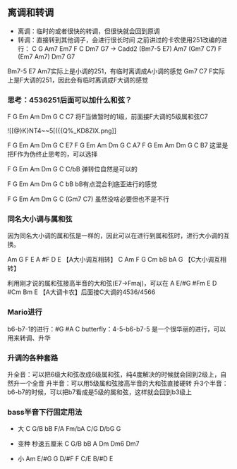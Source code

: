 ## 离调和转调
- 离调：临时的或者很快的转调，但很快就会回到原调
- 转调：直接转到其他调子，会进行很长时间
之前讲过的卡农使用251改编的进行：
C G Am7 Em7 F C Dm7 G7 ->
Cadd2 (Bm7-5 E7) Am7 (Gm7 C7) F (Em7 Am7) Dm7 G7

Bm7-5 E7 Am7实际上是小调的251，有临时离调成A小调的感觉
Gm7 C7 F实际上是F大调的251，因此会有临时离调成F大调的感觉

### 思考：4536251后面可以加什么和弦？
F   G   Em   Am   Dm   G    C    C7
将F当做暂时的1级，前面接F大调的5级属和弦C7

![[@}K}NT4~~5[({{Q%_KD8ZIX.png]]


F   G   Em   Am   Dm   G    C    E7
F   G   Em   Am   Dm   G    C    A7
F   G   Em   Am   Dm   G    C    B7
这里是把F作为伪终止思考的，可以选择

F   G   Em   Am   Dm   G    C    C/bB
弹转位自然是可以的

F   G   Em   Am   Dm   G    C    bB
bB有点混合利底亚进行的感觉

F   G   Em   Am   Dm   G    C    (Gm7 C7)
虽然没啥必要但也不是不行

### 同名大小调与属和弦
因为同名大小调的属和弦是一样的，因此可以在进行到属和弦时，进行大小调的互换。

Am  G   F   E   A  \#F   D   E     【A大小调互相转】
C   Am  F   G   Cm  bB  bA   G   【C大小调互相转】

利用刚才说的属和弦接高半音的大和弦(E7->Fmaj)，可以在
A   E/#G  \#Fm  E  D  \#Cm    Bm   E 【A大调卡农】后面接C大调的4536/4566

### Mario进行
b6-b7-1的进行：\#G \#A  C
butterfly：4-5-b6-b7-5
是一个很华丽的进行，可以用来转调、升华

### 升调的各种套路
升全音：可以把6级大和弦改成6级属和弦，纯4度解决的时候就会回到2级上，自然升一个全音
升半音：可以用5级属和弦接高半音的大和弦直接硬转
升3个半音：b6-b7的时候，可以把b7看成是5级的属和弦，这样就会回到b3级上

### bass半音下行固定用法
- 大  C  G/B  bB  F/A  Fm/bA  C/G  D/bG  G

- 变种   秒速五厘米    C  G/B  bB  A  Dm   Dm6  Dm7

- 小    Am  E/#G  G   D/#F   F   C/E   B/#D  E